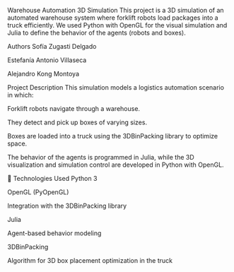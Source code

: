 Warehouse Automation 3D Simulation
This project is a 3D simulation of an automated warehouse system where forklift robots load packages into a truck efficiently. We used Python with OpenGL for the visual simulation and Julia to define the behavior of the agents (robots and boxes).

Authors
Sofía Zugasti Delgado

Estefanía Antonio Villaseca

Alejandro Kong Montoya

Project Description
This simulation models a logistics automation scenario in which:

Forklift robots navigate through a warehouse.

They detect and pick up boxes of varying sizes.

Boxes are loaded into a truck using the 3DBinPacking library to optimize space.

The behavior of the agents is programmed in Julia, while the 3D visualization and simulation control are developed in Python with OpenGL.

🔧 Technologies Used
Python 3

OpenGL (PyOpenGL)

Integration with the 3DBinPacking library

Julia

Agent-based behavior modeling

3DBinPacking

Algorithm for 3D box placement optimization in the truck
